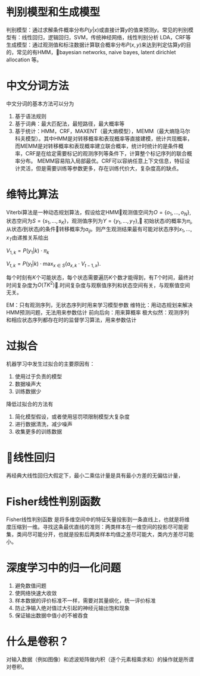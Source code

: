 # 判别模型和生成模型

判别模型：通过求解条件概率分布$P(y|x)$或直接计算$y$的值来预测$y$。常见的判别模型有：线性回归，逻辑回归，SVM，传统神经网络，线性判别分析 LDA，CRF等
生成模型：通过观测值和标注数据计算联合概率分布$P(x,y)$来达到判定估算$y$的目的，常见的有HMM，bayesian networks, naive bayes, latent dirichlet allocation 等。

# 中文分词方法
中文分词的基本方法可以分为
1. 基于语法规则
2. 基于词典：最大匹配法，最短路径，最大概率等
3. 基于统计：HMM，CRF，MAXENT（最大熵模型），MEMM（最大熵隐马尔科夫模型）。其中HMM是对转移概率和表现概率等直接建模，统计共现概率，而MEMM是对转移概率和表现概率建立联合概率，统计时统计的是条件概率，CRF是在给定需要标记的观测序列等条件下，计算整个标记序列的联合概率分布。 MEMM容易陷入局部最优。CRF可以容纳任意上下文信息，特征设计灵活，但是需要训练等参数更多，存在训练代价大，复杂度高的缺点。

# 维特比算法

Viterbi算法是一种动态规划算法，假设给定HMM观测值空间为$O=\{o_1, ..., o_N \}$,状态空间为$S=\{s_1,...,s_K \}$，观测值序列为$Y=\{y_1,...,y_T \}$, 初始状态$i$的概率为$\pi_i$,从状态$i$到状态$j$的条件转移概率为$a_{ij}$。则产生观测结果最有可能对状态序列$x_1,...,x_T$由递推关系给出

$V_{1,k} = P(y_1|k) \cdot \pi_k$

$V_{t,k} = P(y_t|k) \cdot \max_{x \in S}(a_{x,k}\cdot V_{t-1,x})$.

每个时刻有$K$个可能状态，每个状态需要遍历$K$个数才能得到，有$T$个时间，最终对时间复杂度为$O(TK^2)$.时间复杂度与观察值序列和状态空间有关，与观察值空间无关。

EM：只有观测序列，无状态序列时用来学习模型参数
维特比：用动态规划来解决HMM预测问题，无法用来参数估计
前向后向：用来算概率
极大似然：观测序列和相应状态序列都存在时的监督学习算法，用来参数估计

#  过拟合

机器学习中发生过拟合的主要原因有：
1. 使用过于负责的模型
2. 数据噪声大
3. 训练数据少

降低过拟合的方法有
1. 简化模型假设，或者使用惩罚项限制模型大复杂度
2. 进行数据清洗，减少噪声
3. 收集更多的训练数据

# 线性回归

再经典大线性回归大假定下，最小二乘估计量是具有最小方差的无偏估计量，

# Fisher线性判别函数
Fisher线性判别函数 是将多维空间中的特征矢量投影到一条直线上，也就是将维度压缩到一维。寻找这条最优直线的准则：两类样本在一维空间的投影尽可能密集，类间尽可能分开，也就是投影后两类样本均值之差尽可能大，类内方差尽可能小。

# 深度学习中的归一化问题
1. 避免数值问题
2. 使网络快速大收敛
3. 样本数据的评价标准不一样，需要对其量纲化，统一评价标准
4. 防止净输入绝对值过大引起的神经元输出饱和现象
5. 保证输出数据中值小的不被吞食

# 什么是卷积？

对输入数据（例如图像）和滤波矩阵做内积（逐个元素相乘求和）的操作就是所谓对卷积。